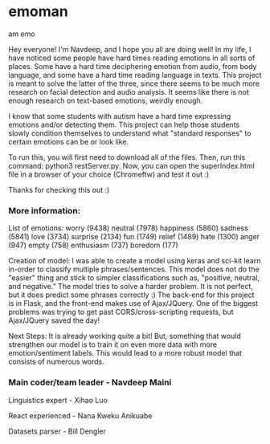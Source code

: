 # emoman
am emo

Hey everyone! I'm Navdeep, and I hope you all are doing well! In my life, I have noticed some people have hard times reading emotions in all sorts of places. Some have a hard time deciphering emotion from audio, from body language, and some have a hard time reading language in texts. This project is meant to solve the latter of the three, since there seems to be much more research on facial detection and audio analysis. It seems like there is not enough research on text-based emotions, weirdly enough.

I know that some students with autism have a hard time expressing emotions and/or detecting them. This project can help those students slowly condition themselves to understand what "standard responses" to certain emotions can be or look like.

To run this, you will first need to download all of the files. Then, run this command: python3 restServer.py. Now, you can open the superIndex.html file in a browser of your choice (Chromeftw) and test it out :)

Thanks for checking this out :)

### More information:

List of emotions: worry (9438) neutral (7978) happiness (5860) sadness (5841) love (3734) surprise (2134) fun (1749) relief (1489) hate (1300) anger (947) empty (758) enthusiasm (737) boredom (177)

Creation of model: I was able to create a model using keras and sci-kit learn in-order to classify multiple phrases/sentences. This model does not do the "easier" thing and stick to simpler classifications such as, "positive, neutral, and negative." The model tries to solve a harder problem. It is not perfect, but it does predict some phrases correctly :) The back-end for this project is in Flask, and the front-end makes use of Ajax/JQuery. One of the biggest problems was trying to get past CORS/cross-scripting requests, but Ajax/JQuery saved the day!

Next Steps: It is already working quite a bit! But, something that would strengthen our model is to train it on even more data with more emotion/sentiment labels. This would lead to a more robust model that consists of numerous words.

### Main coder/team leader - Navdeep Maini

Linguistics expert - Xihao Luo

React experienced - Nana Kweku Anikuabe

Datasets parser - Bill Dengler
